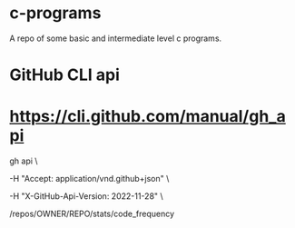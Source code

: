 # c-programs

A repo of some basic and intermediate level c programs. 

# GitHub CLI api

# https://cli.github.com/manual/gh_api

gh api \

  -H "Accept: application/vnd.github+json" \

  -H "X-GitHub-Api-Version: 2022-11-28" \

  /repos/OWNER/REPO/stats/code_frequency
